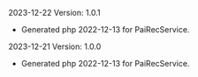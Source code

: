 2023-12-22 Version: 1.0.1
- Generated php 2022-12-13 for PaiRecService.

2023-12-21 Version: 1.0.0
- Generated php 2022-12-13 for PaiRecService.

